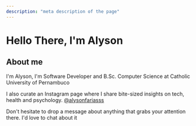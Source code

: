 ```yaml
---
description: "meta description of the page"
---
```


# Hello There, I'm Alyson

## About me

I'm Alyson, I'm Software Developer and B.Sc. Computer Science at Catholic University of Pernambuco

I also curate an Instagram page where I share bite-sized insights on tech, health and psychology.
[@alysonfariasss](https://www.instagram.com/alysonfarias/)

Don't hesitate to drop a message about anything that grabs your attention there. I'd love to chat about it
